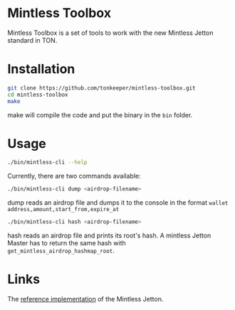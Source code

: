 
# Mintless Toolbox

Mintless Toolbox is a set of tools to work with the new Mintless Jetton standard in TON.

# Installation

```bash
git clone https://github.com/tonkeeper/mintless-toolbox.git
cd mintless-toolbox
make
```

make will compile the code and put the binary in the `bin` folder.

# Usage

```bash
./bin/mintless-cli --help
```

Currently, there are two commands available:

```bash
./bin/mintless-cli dump <airdrop-filename> 
```

dump reads an airdrop file and dumps it to the console in the format 
`wallet address,amount,start_from,expire_at`

```bash
./bin/mintless-cli hash <airdrop-filename> 
```

hash reads an airdrop file and prints its root's hash.
A mintless Jetton Master has to return the same hash with
`get_mintless_airdrop_hashmap_root`.


# Links

The [reference implementation](https://github.com/ton-community/mintless-jetton/tree/main) of the Mintless Jetton.